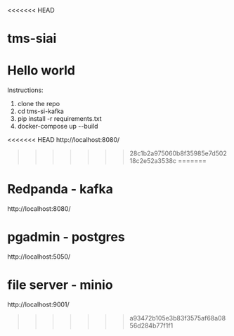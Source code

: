 <<<<<<< HEAD
# tms-siai
Hello world
=======
Instructions:

1. clone the repo
2. cd tms-si-kafka
3. pip install -r requirements.txt
4. docker-compose up --build

<<<<<<< HEAD
http://localhost:8080/
>>>>>>> 28c1b2a975060b8f35985e7d50218c2e52a3538c
=======
# Redpanda - kafka 
http://localhost:8080/  

# pgadmin - postgres
http://localhost:5050/

# file server - minio
http://localhost:9001/


>>>>>>> a93472b105e3b83f3575af68a0856d284b77f1f1
